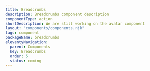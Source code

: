 ```yaml
---
title: Breadcrumbs
description: Breadcrumbs component description
componentType: action
shortDescription: We are still working on the avatar component
layout: "components/components.njk"
tags: component
packageName: breadcrumbs
eleventyNavigation:
  parent: Components
  key: Breadcrumbs
  order: 5
  status: coming
---
```


